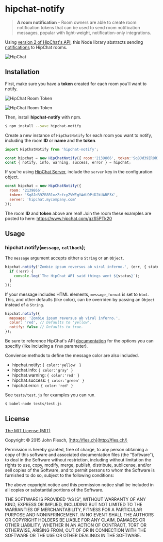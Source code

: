 # hipchat-notify

> **A room notification** - Room owners are able to create room notification tokens that can be used to send room notification messages, popular with light-weight, notification-only integrations.

Using [version 2 of HipChat's API](https://www.hipchat.com/docs/apiv2), this Node library abstracts sending [notifications](https://www.hipchat.com/docs/apiv2/method/send_room_notification) to HipChat rooms.

![HipChat](https://cloud.githubusercontent.com/assets/13259/11049199/615d391a-8702-11e5-8d57-99ef3ee8aaa7.png)

## Installation

First, make sure you have a **token** created for each room you'll want to notify.


![HipChat Room Token](https://cloud.githubusercontent.com/assets/13259/11046618/145ec9ca-86f4-11e5-8928-61f79403073b.png)

![HipChat Room Token](https://cloud.githubusercontent.com/assets/13259/11046617/145dff36-86f4-11e5-9c64-11b50773be09.png)


Then, install **hipchat-notify** with npm.

```bash
$ npm install --save hipchat-notify
```

Create a new instance of `HipChatNotify` for each room you want to notify, including the room **ID** or **name** and the **token**.

```javascript
import HipChatNotify from 'hipchat-notify';

const hipchat = new HipChatNotify({ room:'2139866', token:'Sq8Jd39ZR8R1xzZcfcyZVWEgYAdU9PiD2kUARP3X' });
const { notify, info, warning, success, error } = hipchat;
```

If you're using [HipChat Server](https://www.hipchat.com/server), include the `server` key in the configuration object.

```javascript
const hipchat = new HipChatNotify({
  room: '2139866',
  token: 'Sq8Jd39ZR8R1xzZcfcyZVWEgYAdU9PiD2kUARP3X',
  server: 'hipchat.mycompany.com'
});
```

The room **ID** and **token** above are real! Join the room these examples are posted to here: <https://www.hipchat.com/gzS5PTk20>

## Usage

### hipchat.notify(`message`, `callback`);

The `message` argument accepts either a `String` or an `Object`.

```javascript
hipchat.notify('Zombie ipsum reversus ab viral inferno.', (err, { status }) => {
  if (!err) {
    console.log(`The HipChat API said things went ${status}`);
  }
});
```

If your message includes HTML elements, `message_format` is set to `html`. This, and other defaults (like color), can be overriden by passing an `Object` instead of a `String`.

```javascript
hipchat.notify({
  message: 'Zombie ipsum reversus ab viral inferno.',
  color: 'red', // Defaults to 'yellow'.
  notify: false // Defaults to true.
});
```

Be sure to reference HipChat's API [documentation](https://www.hipchat.com/docs/apiv2/method/send_room_notification) for the options you can specifiy (like including a `from` parameter).

Convience methods to define the message color are also included.

* hipchat.notify: `{ color:'yellow' }`
* hipchat.info: `{ color:'gray' }`
* hipchat.warning: `{ color:'red' }`
* hipchat.success: `{ color:'green' }`
* hipchat.error: `{ color:'red' }`

See `tests/test.js` for examples you can run.

```bash
$ babel-node tests/test.js
```


## License

[The MIT License (MIT)](http://flesch.mit-license.org/)

Copyright © 2015 John Flesch, [http://fles.ch](http://fles.ch/)

Permission is hereby granted, free of charge, to any person obtaining a copy of this software and associated documentation files (the “Software”), to deal in the Software without restriction, including without limitation the rights to use, copy, modify, merge, publish, distribute, sublicense, and/or sell copies of the Software, and to permit persons to whom the Software is furnished to do so, subject to the following conditions:

The above copyright notice and this permission notice shall be included in all copies or substantial portions of the Software.

THE SOFTWARE IS PROVIDED “AS IS”, WITHOUT WARRANTY OF ANY KIND, EXPRESS OR IMPLIED, INCLUDING BUT NOT LIMITED TO THE WARRANTIES OF MERCHANTABILITY, FITNESS FOR A PARTICULAR PURPOSE AND NONINFRINGEMENT. IN NO EVENT SHALL THE AUTHORS OR COPYRIGHT HOLDERS BE LIABLE FOR ANY CLAIM, DAMAGES OR OTHER LIABILITY, WHETHER IN AN ACTION OF CONTRACT, TORT OR OTHERWISE, ARISING FROM, OUT OF OR IN CONNECTION WITH THE SOFTWARE OR THE USE OR OTHER DEALINGS IN THE SOFTWARE.